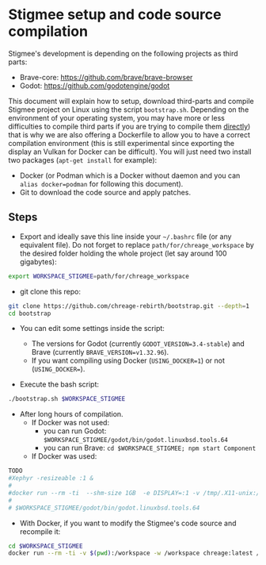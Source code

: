 # Stigmee setup and code source compilation

Stigmee's development is depending on the following projects as third parts:
- Brave-core: https://github.com/brave/brave-browser
- Godot: https://github.com/godotengine/godot

This document will explain how to setup, download third-parts and compile
Stigmee project on Linux using the script `bootstrap.sh`. Depending on the
environment of your operating system, you may have more or less difficulties to
compile third parts if you are trying to compile them
[directly](https://github.com/chreage-rebirth/doc)) that is why we are also
offering a Dockerfile to allow you to have a correct compilation environment
(this is still experimental since exporting the display an Vulkan for Docker can
be difficult). You will just need two install two packages (`apt-get install`
for example):
- Docker (or Podman which is a Docker without daemon and you can `alias
  docker=podman` for following this document).
- Git to download the code source and apply patches.

## Steps

- Export and ideally save this line inside your `~/.bashrc` file (or any
equivalent file). Do not forget to replace `path/for/chreage_workspace` by the
desired folder holding the whole project (let say around 100 gigabytes):
```bash
export WORKSPACE_STIGMEE=path/for/chreage_workspace
```

- git clone this repo:
```bash
git clone https://github.com/chreage-rebirth/bootstrap.git --depth=1
cd bootstrap
```

- You can edit some settings inside the script:
  - The versions for Godot (currently `GODOT_VERSION=3.4-stable`) and Brave (currently `BRAVE_VERSION=v1.32.96`).
  - If you want compiling using Docker (`USING_DOCKER=1`) or not (`USING_DOCKER=`).

- Execute the bash script:
```bash
./bootstrap.sh $WORKSPACE_STIGMEE
```

- After long hours of compilation.
  - If Docker was not used:
    - you can run Godot: `$WORKSPACE_STIGMEE/godot/bin/godot.linuxbsd.tools.64`
    - you can run Brave: `cd $WORKSPACE_STIGMEE; npm start Component`
  - If Docker was used:
```bash
TODO
#Xephyr -resizeable :1 &
#
#docker run --rm -ti  --shm-size 1GB  -e DISPLAY=:1 -v /tmp/.X11-unix:/tmp/.X11-unix -v $(pwd):/workspace -w /#workspace/brave-browser chreage:latest /bin/bash -c "/workspace/brave-browser/src/out/Component/brave --enable-#logging --v=0 --disable-brave-update --no-sandbox"
#
# $WORKSPACE_STIGMEE/godot/bin/godot.linuxbsd.tools.64
```

- With Docker, if you want to modify the Stigmee's code source and recompile it:
```bash
cd $WORKSPACE_STIGMEE
docker run --rm -ti -v $(pwd):/workspace -w /workspace chreage:latest /bin/bash
```
